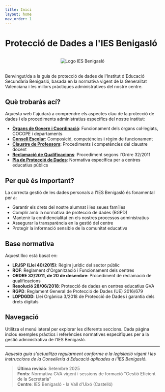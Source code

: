 ```yaml
---
title: Inici
layout: home
nav_order: 1
---
```


# Protecció de Dades a l'IES Benigasló

<div style="text-align: center; margin: 2rem 0;">
  <img src="{{ '/assets/images/logo-benigaslo.svg' | relative_url }}" alt="Logo IES Benigasló" style="max-width: 300px; height: auto;">
</div>

Benvingut/da a la guia de protecció de dades de l'Institut d'Educació Secundària Benigasló, basada en la normativa vigent de la Generalitat Valenciana i les millors pràctiques administratives del nostre centre.

## Què trobaràs ací?

Aquesta web t'ajudarà a comprendre els aspectes clau de la protecció de dades i els procediments administratius específics del nostre institut:

- **[Òrgans de Govern i Coordinació](conceptos-basicos.html)**: Funcionament dels òrgans col·legiats, COCOPE i departaments
- **[Consell Escolar](derechos-responsabilidades.html)**: Composició, competències i règim de funcionament
- **[Claustre de Professors](seguridad-digital.html)**: Procediments i competències del claustre docent
- **[Reclamació de Qualificacions](politicas-instituto.html)**: Procediment segons l'Ordre 32/2011
- **[Pla de Protecció de Dades](recursos-enlaces.html)**: Normativa específica per a centres educatius públics

## Per què és important?

La correcta gestió de les dades personals a l'IES Benigasló és fonamental per a:

- Garantir els drets del nostre alumnat i les seues famílies
- Complir amb la normativa de protecció de dades (RGPD)
- Mantenir la confidencialitat en els nostres processos administratius
- Assegurar la transparència en la gestió del centre
- Protegir la informació sensible de la comunitat educativa

## Base normativa

Aquest lloc està basat en:

- **LRJSP (Llei 40/2015)**: Règim jurídic del sector públic
- **ROF**: Reglament d'Organització i Funcionament dels centres
- **ORDRE 32/2011, de 20 de desembre**: Procediment de reclamació de qualificacions  
- **Resolució 28/06/2018**: Protecció de dades en centres educatius GVA
- **RGPD**: Reglament General de Protecció de Dades (UE) 2016/679
- **LOPDGDD**: Llei Orgànica 3/2018 de Protecció de Dades i garantia dels drets digitals

## Navegació

Utilitza el menú lateral per explorar les diferents seccions. Cada pàgina inclou exemples pràctics i referències normatives específiques per a la gestió administrativa de l'IES Benigasló.

---

*Aquesta guia s'actualitza regularment conforme a la legislació vigent i les instruccions de la Conselleria d'Educació aplicades a l'IES Benigasló.*

> **Última revisió**: Setembre 2025  
> **Fonts**: Normativa GVA vigent i sessions de formació "Gestió Eficient de la Secretaria"  
> **Centre**: IES Benigasló - la Vall d'Uixó (Castelló)
